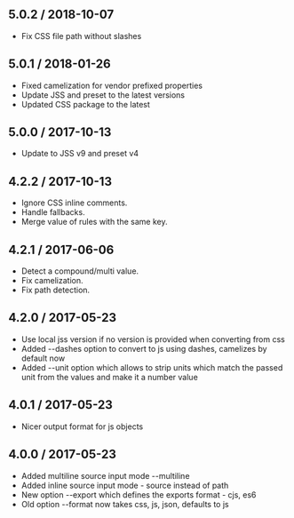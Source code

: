 ## 5.0.2 / 2018-10-07

- Fix CSS file path without slashes

## 5.0.1 / 2018-01-26

- Fixed camelization for vendor prefixed properties
- Update JSS and preset to the latest versions
- Updated CSS package to the latest

## 5.0.0 / 2017-10-13

- Update to JSS v9 and preset v4

## 4.2.2 / 2017-10-13

- Ignore CSS inline comments.
- Handle fallbacks.
- Merge value of rules with the same key.

## 4.2.1 / 2017-06-06

- Detect a compound/multi value.
- Fix camelization.
- Fix path detection.

## 4.2.0 / 2017-05-23

- Use local jss version if no version is provided when converting from css
- Added --dashes option to convert to js using dashes, camelizes by default now
- Added --unit option which allows to strip units which match the passed unit from the values and make it a number value

## 4.0.1 / 2017-05-23

- Nicer output format for js objects

## 4.0.0 / 2017-05-23

- Added multiline source input mode --multiline
- Added inline source input mode - source instead of path
- New option --export which defines the exports format - cjs, es6
- Old option --format now takes css, js, json, defaults to js
